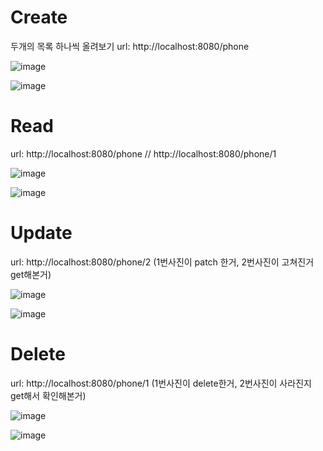 <h1>Create</h1>
<div>
  두개의 목록 하나씩 올려보기
  url: http://localhost:8080/phone
</div>

![image](https://github.com/user-attachments/assets/5a0fd7dc-0d8a-4551-be96-0f146bf40103)

![image](https://github.com/user-attachments/assets/f49340a9-b88c-41d1-bfed-acab32f8d0ba)

<h1>Read</h1>
<div>
  url: http://localhost:8080/phone // http://localhost:8080/phone/1
</div>

![image](https://github.com/user-attachments/assets/e45b2b99-21d0-4f83-babf-27b25b6effc8)

![image](https://github.com/user-attachments/assets/414d3605-dee2-41ab-95e0-f1574b8de3f6)

<h1>Update</h1>
<div>
  url: http://localhost:8080/phone/2 (1번사진이 patch 한거, 2번사진이 고쳐진거 get해본거)
</div>

![image](https://github.com/user-attachments/assets/efe43573-573f-45f9-ad85-4e1f4c8f58db)

![image](https://github.com/user-attachments/assets/81cf0a2a-9b23-4621-90cb-b5145392a6b6)

<h1>Delete</h1>
<div>
  url: http://localhost:8080/phone/1   (1번사진이 delete한거, 2번사진이 사라진지 get해서 확인해본거)
</div>

![image](https://github.com/user-attachments/assets/c4aa855b-1b5f-461c-8528-24558defdd20)

![image](https://github.com/user-attachments/assets/b782b57e-835a-4e80-8860-8f8ac13aa459)




